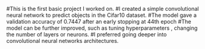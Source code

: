 #This is the first basic project I worked on.
#I created a simple convolutional neural network to predict objects in the Cifar10 dataset.
#The model gave a validation accuracy of 0.7447 after an early stopping at 44th epoch
#The model can be further improved, such as tuning hyperparameters , changing the number of layers or neurons. 
#I preferred going deeper into convolutional neural networks architectures.
